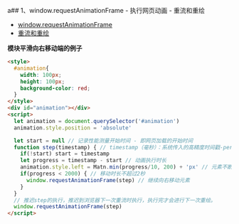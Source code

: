 a## 1、window.requestAnimationFrame - 执行网页动画 - 重流和重绘
- [window.requestAnimationFrame](./2-window.html#_3-10-window-requestanimationframe-♥)
- [重流和重绘](./1-intro.html#__3-2-重流和重绘-♥")

**模块平滑向右移动端的例子**
```html
<style>
  #animation{
    width: 100px;
    height: 100px;
    background-color: red;
  }
</style>
<div id="animation"></div>
<script>
  let animation = document.querySelector('#animation')
  animation.style.position = 'absolute'

  let start = null // 记录性能测量开始时间 - 即网页加载的开始时间
  function step(timestamp) { // timestamp（毫秒）：系统传入的高精度时间戳-performance.now()
    if(!start) start = timestamp
    let progress = timestamp - start // 动画执行时长
    animation.style.left = Matn.min(progress/10, 200) + 'px' // 元素不断右移，移动不超过200px
    if(progress < 2000) { // 移动时长不超过2秒
      window.requestAnimationFrame(step) // 继续向右移动元素
    }
  }
  // 推迟step的执行，推迟到浏览器下一次重流时执行，执行完才会进行下一次重绘。
  window.requestAnimationFrame(step)
</script>

```